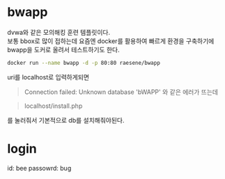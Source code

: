 # bwapp
dvwa와 같은 모의해킹 훈련 템플릿이다.  
보통 bbox로 많이 접하는데 요즘엔 docker를 활용하여 빠르게 환경을 구축하기에  
bwapp을 도커로 올려서 테스트하기도 한다.  

``` bash
docker run --name bwapp -d -p 80:80 raesene/bwapp
```

uri를 localhost로 입력하게되면  
> Connection failed: Unknown database 'bWAPP'
와 같은 에러가 뜨는데

> localhost/install.php

를 눌러줘서 기본적으로 db를 설치해줘야된다.  


# login
id: bee
passowrd: bug
